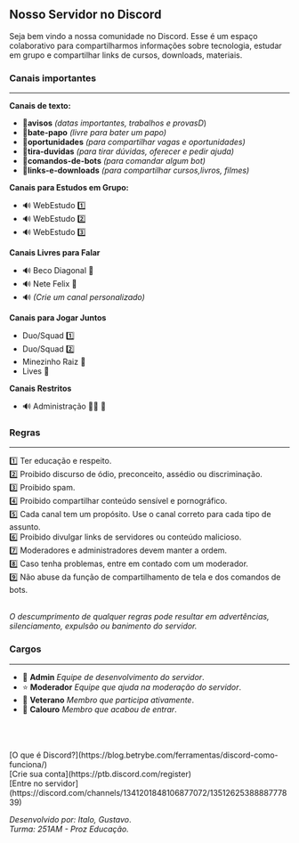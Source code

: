 ## Nosso Servidor no Discord
Seja bem vindo a nossa comunidade no Discord. Esse é um espaço colaborativo para compartilharmos informações sobre tecnologia, estudar em grupo e compartilhar links de cursos, downloads, materiais.

### Canais importantes
---
**Canais de texto:**
- 🚨**avisos** _(datas importantes, trabalhos e provasD_)
- 💬**bate-papo** _(livre para bater um papo)_
- 📃**oportunidades** _(para compartilhar vagas e oportunidades)_
- 🔎**tira-duvidas** _(para tirar dúvidas, oferecer e pedir ajuda)_
- 🤖**comandos-de-bots** _(para comandar algum bot)_
- 📁**links-e-downloads** _(para compartilhar cursos,livros, filmes)_


**Canais para Estudos em Grupo:**
- 🔊 WebEstudo 1️⃣
- 🔊 WebEstudo 2️⃣
- 🔊 WebEstudo 3️⃣


**Canais Livres para Falar**
- 🔊 Beco Diagonal 🐀
- 🔊 Nete Felix 🍿
- 🔊 _(Crie um canal personalizado)_ 

**Canais para Jogar Juntos**
- Duo/Squad 1️⃣
- Duo/Squad 2️⃣
- Minezinho Raiz 🍎 
- Lives 🔴 

**Canais Restritos**
- 🔊 Administração 🧙‍♂️ 💬

### Regras
---
1️⃣ Ter educação e respeito.<br>
2️⃣ Proibido discurso de ódio, preconceito, assédio ou discriminação.<br>
3️⃣ Proibido spam.<br>
4️⃣ Proibido compartilhar conteúdo sensível e pornográfico.<br>
5️⃣ Cada canal tem um propósito. Use o canal correto para cada tipo de assunto. <br>
6️⃣ Proibido divulgar links de servidores ou conteúdo malicioso.<br>
7️⃣ Moderadores e administradores devem manter a ordem.<br>
8️⃣ Caso tenha problemas, entre em contado com um moderador.<br>
9️⃣ Não abuse da função de compartilhamento de tela e dos comandos de bots.<br>
<br>

_O descumprimento de qualquer regras pode resultar em advertências, silenciamento, expulsão ou banimento do servidor._

### Cargos
---
- 👑 **Admin** _Equipe de desenvolvimento do servidor_.
- ⭐ **Moderador** _Equipe que ajuda na moderação do servidor_.
- 🥇 **Veterano** _Membro que participa ativamente_.
- 🔰 **Calouro**  _Membro que acabou de entrar_. 
<br>
<br>
<br>
[O que é Discord?](https://blog.betrybe.com/ferramentas/discord-como-funciona/) <br>
[Crie sua conta](https://ptb.discord.com/register) <br>
[Entre no servidor](https://discord.com/channels/1341201848106877072/1351262538888777839)

<br>

_Desenvolvido por: Italo, Gustavo_. <br>
_Turma: 251AM - Proz Educação._